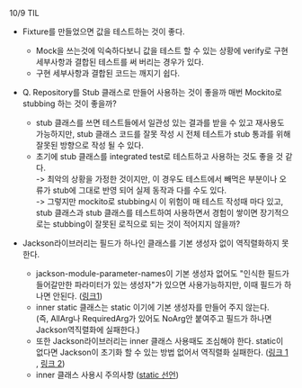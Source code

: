 10/9 TIL

- Fixture를 만들었으면 값을 테스트하는 것이 좋다. 
  - Mock을 쓰는것에 익숙하다보니 값을 테스트 할 수 있는 상황에 verify로 구현 세부사항과 결합된 테스트를 써 버리는 경우가 있다. 
  - 구현 세부사항과 결합된 코드는 깨지기 쉽다.

- Q. Repository를 Stub 클래스로 만들어 사용하는 것이 좋을까 매번 Mockito로 stubbing 하는 것이 좋을까?
    - stub 클래스를 쓰면 테스트들에서 일관성 있는 결과를 받을 수 있고 재사용도 가능하지만, stub 클래스 코드를 잘못 작성 시 전체 테스트가 stub 통과를 위해 잘못된 방향으로 작성 될 수 있다. 
    - 초기에 stub 클래스를 integrated test로 테스트하고 사용하는 것도 좋을 것 같다.<br>
  -> 최악의 상황을 가정한 것이지만, 이 경우도 테스트에서 빼먹은 부분이나 오류가 stub에 그대로 반영 되어 실제 동작과 다를 수도 있다. <br>
  -> 그렇지만 mockito로 stubbing시 이 위험이 매 테스트 작성때 마다 있고, stub 클래스과 stub 클래스를 테스트하여 사용하면서 경험이 쌓이면 장기적으로는 stubbing이 잘못된 로직으로 되는 것이 적어지지 않을까?

- Jackson라이브러리는 필드가 하나인 클래스를 기본 생성자 없이 역직렬화하지 못한다.
  - jackson-module-parameter-names이 기본 생성자 없어도 "인식한 필드가 들어갈만한 파라미터가 있는 생성자"가 있으면 사용가능하지만, 이때 필드가 하나면 안된다. ([링크1](https://velog.io/@happyjamy/Jackson-%EC%9D%B4-%EA%B0%9D%EC%B2%B4%EB%A5%BC-%EB%A7%8C%EB%93%9C%EB%8A%94-%EB%B2%95-InvalidDefinitionException))
  - inner static 클래스는 static 이기에 기본 생성자를 만들어 주지 않는다. <br>
  (즉, AllArg나 RequiredArg가 있어도 NoArg안 붙여주고 필드가 하나면 Jackson역직렬화에 실패한다.) 
  - 또한 Jackson라이브러리는 inner 클래스 사용때도 조심해야 한다. static이 없다면 Jackson이 초기화 할 수 있는 방법 없어서 역직렬화 실패한다. 
  ([링크 1](https://klyhyeon.tistory.com/299) , [링크 2](https://www.cowtowncoder.com/blog/archives/2010/08/entry_411.html))
  - inner 클래스 사용시 주의사항 ([static 선언](https://inpa.tistory.com/entry/JAVA-%E2%98%95-%EC%9E%90%EB%B0%94%EC%9D%98-%EB%82%B4%EB%B6%80-%ED%81%B4%EB%9E%98%EC%8A%A4%EB%8A%94-static-%EC%9C%BC%EB%A1%9C-%EC%84%A0%EC%96%B8%ED%95%98%EC%9E%90))
